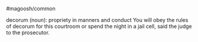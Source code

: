 #magoosh/common

decorum (noun): propriety in manners and conduct 
You will obey the rules of decorum for this courtroom or spend the night in a jail cell, said the judge to 
the prosecutor. 
